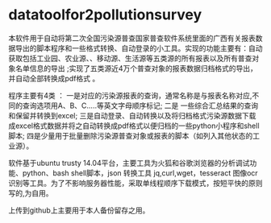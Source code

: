 # datatoolfor2pollutionsurvey
本软件用于自动将第二次全国污染源普查国家普查软件系统里面的广西有关报表数据导出的脚本程序和一些格式转换、自动登录的小工具。实现的功能主要有：自动获取包括工业园、农业源、、移动源、生活源等五类源的所有报表以及所有普查对象名单信息的导出 ;实现了五类源近4万个普查对象的报表数据归档格式的导出，并自动全部转换成pdf格式 。


程序主要有4类 ：
一是对应的污染源报表的查询，通常名称是与报表名称对应,不同的查询选项用A、B、C.....等英文字母顺序标记;
二是 一些综合汇总结果的查询和保留并转换到excel;
三是自动登录、自动转换以及将归档格式污染源数据下载成excel格式数据并将之自动转换成pdf格式以便归档的一些python小程序和shell脚本;
四是少量用于批量删除污染源普查对象或报表的脚本（如列入其他状态的工业源）。


软件基于ubuntu trusty  14.04平台，主要工具为火狐和谷歌浏览器的分析调试功能、python、bash shell脚本，json 转换工具 jq,curl,wget，tesseract 图像ocr识别等工具。为了不影响服务器性能，采取单线程顺序下载模式，按短平快的原则写的,为自用。


上传到github上主要用于本人备份留存之用。
